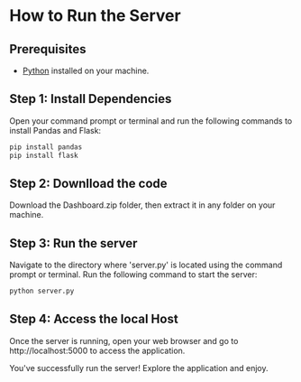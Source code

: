 # How to Run the Server

## Prerequisites
- [Python](https://www.python.org/downloads/) installed on your machine.

## Step 1: Install Dependencies
Open your command prompt or terminal and run the following commands to install Pandas and Flask:

```bash
pip install pandas
pip install flask
```
## Step 2: Downlload the code
Download the Dashboard.zip folder, then extract it in any folder on your machine.

## Step 3: Run the server
Navigate to the directory where 'server.py' is located using the command prompt or terminal. Run the following command to start the server:
```bash
python server.py
```
## Step 4: Access the local Host
Once the server is running, open your web browser and go to http://localhost:5000 to access the application.

You've successfully run the server! Explore the application and enjoy.


